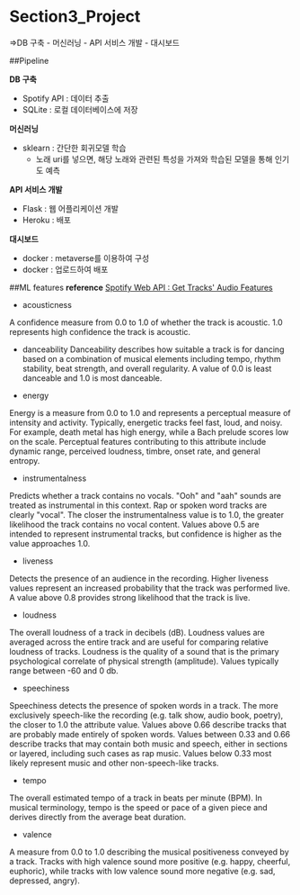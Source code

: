 # Section3_Project
=>DB 구축 - 머신러닝 - API 서비스 개발 - 대시보드

##Pipeline

**DB 구축**
- Spotify API : 데이터 추출
- SQLite : 로컬 데이터베이스에 저장

**머신러닝**
- sklearn : 간단한 회귀모델 학습
    - 노래 uri를 넣으면, 해당 노래와 관련된 특성을 가져와 학습된 모델을 통해 인기도 예측

**API 서비스 개발**
- Flask : 웹 어플리케이션 개발
- Heroku : 배포

**대시보드**
- docker : metaverse를 이용하여 구성
- docker : 업로드하여 배포

##ML features
**reference**
[Spotify Web API : Get Tracks' Audio Features](https://developer.spotify.com/documentation/web-api/reference/#/operations/get-several-audio-features)

* acousticness

A confidence measure from 0.0 to 1.0 of whether the track is acoustic. 1.0 represents high confidence the track is acoustic.

* danceability
Danceability describes how suitable a track is for dancing based on a combination of musical elements including tempo, rhythm stability, beat strength, and overall regularity. A value of 0.0 is least danceable and 1.0 is most danceable.

* energy

Energy is a measure from 0.0 to 1.0 and represents a perceptual measure of intensity and activity. Typically, energetic tracks feel fast, loud, and noisy. For example, death metal has high energy, while a Bach prelude scores low on the scale. Perceptual features contributing to this attribute include dynamic range, perceived loudness, timbre, onset rate, and general entropy.

* instrumentalness

Predicts whether a track contains no vocals. "Ooh" and "aah" sounds are treated as instrumental in this context. Rap or spoken word tracks are clearly "vocal". The closer the instrumentalness value is to 1.0, the greater likelihood the track contains no vocal content. Values above 0.5 are intended to represent instrumental tracks, but confidence is higher as the value approaches 1.0.

* liveness

Detects the presence of an audience in the recording. Higher liveness values represent an increased probability that the track was performed live. A value above 0.8 provides strong likelihood that the track is live.

* loudness

The overall loudness of a track in decibels (dB). Loudness values are averaged across the entire track and are useful for comparing relative loudness of tracks. Loudness is the quality of a sound that is the primary psychological correlate of physical strength (amplitude). Values typically range between -60 and 0 db.

* speechiness

Speechiness detects the presence of spoken words in a track. The more exclusively speech-like the recording (e.g. talk show, audio book, poetry), the closer to 1.0 the attribute value. Values above 0.66 describe tracks that are probably made entirely of spoken words. Values between 0.33 and 0.66 describe tracks that may contain both music and speech, either in sections or layered, including such cases as rap music. Values below 0.33 most likely represent music and other non-speech-like tracks.

* tempo

The overall estimated tempo of a track in beats per minute (BPM). In musical terminology, tempo is the speed or pace of a given piece and derives directly from the average beat duration.

* valence

A measure from 0.0 to 1.0 describing the musical positiveness conveyed by a track. Tracks with high valence sound more positive (e.g. happy, cheerful, euphoric), while tracks with low valence sound more negative (e.g. sad, depressed, angry).
